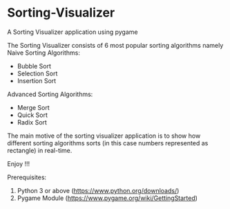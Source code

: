 # Sorting-Visualizer
A Sorting Visualizer application using pygame

The Sorting Visualizer consists of 6 most popular sorting algorithms namely
Naive Sorting Algorithms:
  - Bubble Sort
  - Selection Sort
  - Insertion Sort

Advanced Sorting Algorithms:
  - Merge Sort
  - Quick Sort
  - Radix Sort

The main motive of the sorting visualizer application is to show how different sorting algorithms sorts (in this case numbers represented as rectangle) in real-time.

Enjoy !!!

Prerequisites:
1. Python 3 or above (https://www.python.org/downloads/)
2. Pygame Module (https://www.pygame.org/wiki/GettingStarted)
